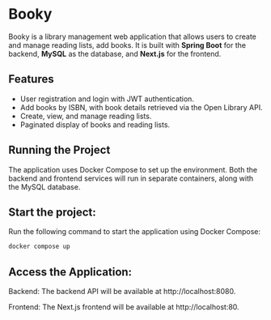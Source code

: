 # Booky

Booky is a library management web application that allows users to create and manage reading lists, add books.
It is built with **Spring Boot** for the backend, **MySQL** as the database, and **Next.js** for the frontend.

## Features

- User registration and login with JWT authentication.
- Add books by ISBN, with book details retrieved via the Open Library API.
- Create, view, and manage reading lists.
- Paginated display of books and reading lists.

## Running the Project
The application uses Docker Compose to set up the environment. Both the backend and frontend services will run in separate containers, along with the MySQL database.

## Start the project: 
Run the following command to start the application using Docker Compose:

```bash
docker compose up
```

## Access the Application:

Backend: The backend API will be available at http://localhost:8080.

Frontend: The Next.js frontend will be available at http://localhost:80.
